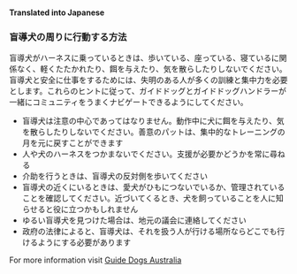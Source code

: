 #### **Translated into Japanese**

### 盲導犬の周りに行動する方法

盲導犬がハーネスに乗っているときは、歩いている、座っている、寝ているに関係なく、軽くたたかれたり、餌を与えたり、気を散らしたりしないでください。盲導犬と安全に仕事をするためには、失明のある人が多くの訓練と集中力を必要とします。これらのヒントに従って、ガイドドッグとガイドドッグハンドラーが一緒にコミュニティをうまくナビゲートできるようにしてください。

- 盲導犬は注意の中心であってはなりません。動作中に犬に餌を与えたり、気を散らしたりしないでください。善意のパットは、集中的なトレーニングの月を元に戻すことができます
- 人や犬のハーネスをつかまないでください。支援が必要かどうかを常に尋ねる
- 介助を行うときは、盲導犬の反対側を歩いてください
- 盲導犬の近くにいるときは、愛犬がひもにつないでいるか、管理されていることを確認してください。近づいてくるとき、犬を飼っていることを人に知らせると役に立つかもしれません
- ゆるい盲導犬を見つけた場合は、地元の議会に連絡してください
- 政府の法律によると、盲導犬は、それを扱う人が行ける場所ならどこでも行けるようにする必要があります

For more information visit [Guide Dogs Australia](https://www.guidedogsaustralia.com/)